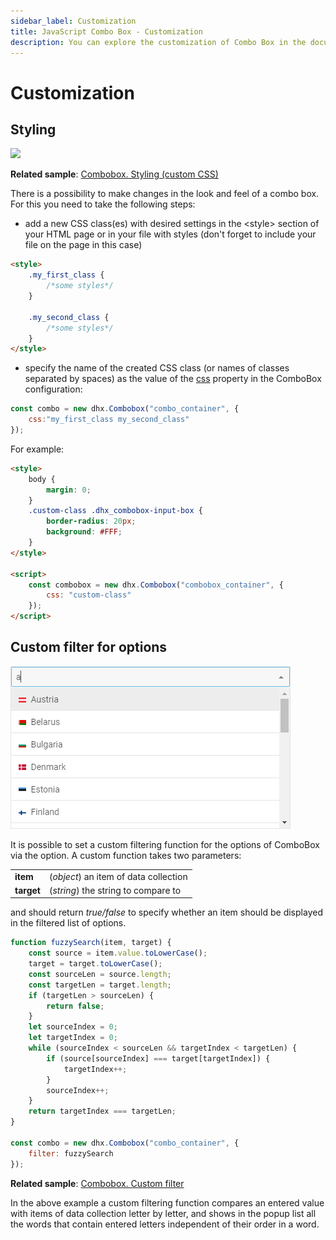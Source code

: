 ```yaml
---
sidebar_label: Customization
title: JavaScript Combo Box - Customization 
description: You can explore the customization of Combo Box in the documentation of the DHTMLX JavaScript UI library. Browse developer guides and API reference, try out code examples and live demos, and download a free 30-day evaluation version of DHTMLX Suite.
---
```


# Customization

## Styling

![](../assets/combo/custom_css.png)

**Related sample**: [Combobox. Styling (custom CSS)](https://snippet.dhtmlx.com/lldd739i)

There is a possibility to make changes in the look and feel of a combo box. For this you need to take the following steps:

- add a new CSS class(es) with desired settings in the &lt;style&gt; section of your HTML page or in your file with styles (don't forget to include your file on the page in this case)

~~~html
<style>
	.my_first_class {
		/*some styles*/
	}
    
    .my_second_class {
		/*some styles*/
	}
</style>
~~~

- specify the name of the created CSS class (or names of classes separated by spaces) as the value of the [css](combobox/api/combobox_css_config.md) property in the ComboBox configuration:

~~~js
const combo = new dhx.Combobox("combo_container", {
    css:"my_first_class my_second_class"
});
~~~

For example:

~~~html
<style>
  	body {
        margin: 0;
    }
	.custom-class .dhx_combobox-input-box {
		border-radius: 20px;
		background: #FFF;
	}
</style>

<script>
	const combobox = new dhx.Combobox("combobox_container", {
    	css: "custom-class"
	});
</script>
~~~

## Custom filter for options

![Custom filter](../assets/combo/custom_filter.png)

It is possible to set a custom filtering function for the options of ComboBox via the [](combobox/api/combobox_filter_config.md) option. A custom function takes two parameters:

<table>
	<tbody>
        <tr>
			<td><b>item</b></td>
			<td>(<i>object</i>) an item of data collection</td>
		</tr>
		<tr>
			<td><b>target</b></td>
			<td>(<i>string</i>) the string to compare to</td>
		</tr>
    </tbody>
</table>

and should return *true/false* to specify whether an item should be displayed in the filtered list of options.

~~~js
function fuzzySearch(item, target) {
	const source = item.value.toLowerCase();
    target = target.toLowerCase();
    const sourceLen = source.length;
    const targetLen = target.length;
    if (targetLen > sourceLen) {
    	return false;
    }
    let sourceIndex = 0;
    let targetIndex = 0;
    while (sourceIndex < sourceLen && targetIndex < targetLen) {
    	if (source[sourceIndex] === target[targetIndex]) {
    		targetIndex++;
    	}
    	sourceIndex++;
    }
    return targetIndex === targetLen;
}

const combo = new dhx.Combobox("combo_container", {
	filter: fuzzySearch
});
~~~

**Related sample**: [Combobox. Custom filter](https://snippet.dhtmlx.com/791incm9)

In the above example a custom filtering function compares an entered value with items of data collection letter by letter, and shows in the popup list all the words that contain entered letters independent of their order in a word.
